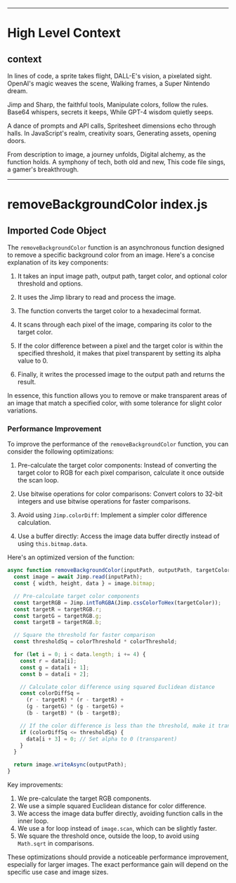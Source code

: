 

  ---
# High Level Context
## context
In lines of code, a sprite takes flight,
DALL-E's vision, a pixelated sight.
OpenAI's magic weaves the scene,
Walking frames, a Super Nintendo dream.

Jimp and Sharp, the faithful tools,
Manipulate colors, follow the rules.
Base64 whispers, secrets it keeps,
While GPT-4 wisdom quietly seeps.

A dance of prompts and API calls,
Spritesheet dimensions echo through halls.
In JavaScript's realm, creativity soars,
Generating assets, opening doors.

From description to image, a journey unfolds,
Digital alchemy, as the function holds.
A symphony of tech, both old and new,
This code file sings, a gamer's breakthrough.


---
# removeBackgroundColor index.js
## Imported Code Object
The `removeBackgroundColor` function is an asynchronous function designed to remove a specific background color from an image. Here's a concise explanation of its key components:

1. It takes an input image path, output path, target color, and optional color threshold and options.

2. It uses the Jimp library to read and process the image.

3. The function converts the target color to a hexadecimal format.

4. It scans through each pixel of the image, comparing its color to the target color.

5. If the color difference between a pixel and the target color is within the specified threshold, it makes that pixel transparent by setting its alpha value to 0.

6. Finally, it writes the processed image to the output path and returns the result.

In essence, this function allows you to remove or make transparent areas of an image that match a specified color, with some tolerance for slight color variations.

### Performance Improvement

To improve the performance of the `removeBackgroundColor` function, you can consider the following optimizations:

1. Pre-calculate the target color components:
   Instead of converting the target color to RGB for each pixel comparison, calculate it once outside the scan loop.

2. Use bitwise operations for color comparisons:
   Convert colors to 32-bit integers and use bitwise operations for faster comparisons.

3. Avoid using `Jimp.colorDiff`:
   Implement a simpler color difference calculation.

4. Use a buffer directly:
   Access the image data buffer directly instead of using `this.bitmap.data`.

Here's an optimized version of the function:

```javascript
async function removeBackgroundColor(inputPath, outputPath, targetColor, colorThreshold = 0, options = {}) {
  const image = await Jimp.read(inputPath);
  const { width, height, data } = image.bitmap;

  // Pre-calculate target color components
  const targetRGB = Jimp.intToRGBA(Jimp.cssColorToHex(targetColor));
  const targetR = targetRGB.r;
  const targetG = targetRGB.g;
  const targetB = targetRGB.b;

  // Square the threshold for faster comparison
  const thresholdSq = colorThreshold * colorThreshold;

  for (let i = 0; i < data.length; i += 4) {
    const r = data[i];
    const g = data[i + 1];
    const b = data[i + 2];

    // Calculate color difference using squared Euclidean distance
    const colorDiffSq = 
      (r - targetR) * (r - targetR) +
      (g - targetG) * (g - targetG) +
      (b - targetB) * (b - targetB);

    // If the color difference is less than the threshold, make it transparent
    if (colorDiffSq <= thresholdSq) {
      data[i + 3] = 0; // Set alpha to 0 (transparent)
    }
  }

  return image.writeAsync(outputPath);
}
```

Key improvements:

1. We pre-calculate the target RGB components.
2. We use a simple squared Euclidean distance for color difference.
3. We access the image data buffer directly, avoiding function calls in the inner loop.
4. We use a for loop instead of `image.scan`, which can be slightly faster.
5. We square the threshold once, outside the loop, to avoid using `Math.sqrt` in comparisons.

These optimizations should provide a noticeable performance improvement, especially for larger images. The exact performance gain will depend on the specific use case and image sizes.

  